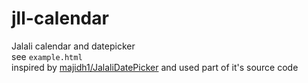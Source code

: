 # jll-calendar
Jalali calendar and datepicker
<br/>
see `example.html`
<br/>
inspired by <a href="https://github.com/majidh1/JalaliDatePicker">majidh1/JalaliDatePicker</a> and used part of it's source code
